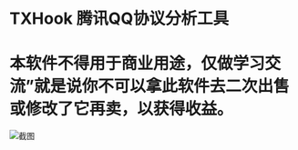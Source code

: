 # TXHook 腾讯QQ协议分析工具

# 本软件不得用于商业用途，仅做学习交流”就是说你不可以拿此软件去二次出售或修改了它再卖，以获得收益。

![截图](https://github.com/fuqiuluo/TXHook/blob/master/screenshot/Screenshot_2021-09-25-00-00-00-601_moe.ore.txhook.jpg)
